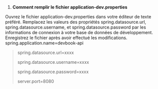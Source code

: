 1. **Comment remplir le fichier application-dev.properties**



Ouvrez le fichier application-dev.properties dans votre éditeur de texte préféré.
Remplacez les valeurs des propriétés spring.datasource.url, spring.datasource.username, et spring.datasource.password par les informations de connexion à votre base de données de développement.
Enregistrez le fichier après avoir effectué les modifications.
spring.application.name=devbook-api

>spring.datasource.url=xxxx
>
>spring.datasource.username=xxxx
>
>spring.datasource.password=xxxx
>
>server.port=8080
